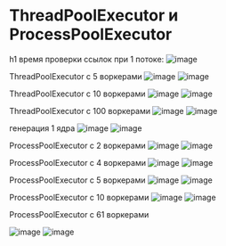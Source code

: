 # ThreadPoolExecutor и ProcessPoolExecutor 

h1 время проверки ссылок при 1 потоке:
![image](https://user-images.githubusercontent.com/75948025/144116734-c244f245-919a-4f41-8735-c93272512c69.png)

ThreadPoolExecutor с 5 воркерами
![image](https://user-images.githubusercontent.com/75948025/144118478-b2febd79-7a0e-4228-9b8c-1cb91c3768b5.png)
![image](https://user-images.githubusercontent.com/75948025/144118633-1da131ed-5008-4cd3-877d-1803350a5b0a.png)

ThreadPoolExecutor с 10 воркерами
![image](https://user-images.githubusercontent.com/75948025/144119293-e3e8722e-c8ac-47d2-a4d9-5c180bde023a.png)
![image](https://user-images.githubusercontent.com/75948025/144118899-8e24c341-fd71-4a81-85ed-704f9b015377.png)

ThreadPoolExecutor с 100 воркерами
![image](https://user-images.githubusercontent.com/75948025/144119747-7cc405a9-f3de-4f50-bf0c-a8f53398aedc.png)
![image](https://user-images.githubusercontent.com/75948025/144119550-c83f55cc-2f57-4968-bae5-d6108384cf20.png)

генерация 1 ядра
![image](https://user-images.githubusercontent.com/75948025/144127280-0a6abfc7-eace-4fc4-aa69-c01ef8c21000.png)
![image](https://user-images.githubusercontent.com/75948025/144121579-93ba3a8f-7c4a-4eab-a292-a1bfa389a73d.png)


ProcessPoolExecutor c 2 воркерами
![image](https://user-images.githubusercontent.com/75948025/144128640-9020d6d3-5b23-4cbf-8e43-63154d63c559.png)
![image](https://user-images.githubusercontent.com/75948025/144128432-3e9e55e0-d042-44f1-93b3-212b893ed69e.png)

ProcessPoolExecutor c 4 воркерами
![image](https://user-images.githubusercontent.com/75948025/144128994-bff25d9d-8199-404f-8d51-a3242f255df2.png)
![image](https://user-images.githubusercontent.com/75948025/144128821-1018653f-b371-4f72-b537-d45e37c26674.png)


ProcessPoolExecutor c 5 воркерами
![image](https://user-images.githubusercontent.com/75948025/144127816-21c7b59b-48be-47df-9089-a39c20286c48.png)
![image](https://user-images.githubusercontent.com/75948025/144127560-aeff655b-698d-419c-ade6-13569722a9bc.png)

ProcessPoolExecutor c 10 воркерами
![image](https://user-images.githubusercontent.com/75948025/144128123-361896b8-e1ad-471a-b061-42d9f5d9e44d.png)
![image](https://user-images.githubusercontent.com/75948025/144128043-3ef17fa6-07cc-4afd-997a-b692cceab2b6.png)

ProcessPoolExecutor c 61 воркерами

![image](https://user-images.githubusercontent.com/75948025/144129262-6d7148d1-4275-4a7f-9c17-9c7a3e7f6fb9.png)
![image](https://user-images.githubusercontent.com/75948025/144129516-60e1d8ca-70fc-4f95-86c9-31ad64f6ca6b.png)






